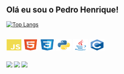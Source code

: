 ## Olá eu sou o Pedro Henrique!

[![Top Langs](https://github-readme-stats.vercel.app/api/top-langs/?username=pedrohalb&layout=pie&theme=dark)](https://github.com/pedrohalb/github-readme-stats)



<div style="display: inline_block"><br>
  <img align="center" alt="pedro-Js" height="30" width="40" src="https://raw.githubusercontent.com/devicons/devicon/master/icons/javascript/javascript-plain.svg">
  <img align="center" alt="pedro-React" height="30" width="40" src="https://raw.githubusercontent.com/devicons/devicon/master/icons/html5/html5-original.svg">
  <img align="center" alt="pedro-CSS" height="30" width="40" src="https://raw.githubusercontent.com/devicons/devicon/master/icons/css3/css3-original.svg">
  <img align="center" alt="pedro-Python" height="30" width="40" src="https://raw.githubusercontent.com/devicons/devicon/master/icons/python/python-original.svg">
   <img align="center" alt="pedro-Python" height="30" width="40" src="https://raw.githubusercontent.com/devicons/devicon/master/icons/java/java-original.svg">
   <img align="center" alt="pedro-Python" height="30" width="40" src="https://raw.githubusercontent.com/devicons/devicon/master/icons/c/c-original.svg">
</div>


##

  <div> 
  <a href="https://www.instagram.com/phh_barbosa/" target="_blank"><img src="https://img.shields.io/badge/-Instagram-%23E4405F?style=for-the-badge&logo=instagram&logoColor=white" target="_blank"></a>
  <a href = "mailto:pedro.barbosa@sou.unifal-mg.edu.br"><img src="https://img.shields.io/badge/-Email-%23333?style=for-the-badge&logo=gmail&logoColor=white" target="_blank"></a>
  <a href=https://www.linkedin.com/in/pedro-henrique-alves-barbosa-3056aa26a/" target="_blank"><img src="https://img.shields.io/badge/-LinkedIn-%230077B5?style=for-the-badge&logo=linkedin&logoColor=white" target="_blank"></a> 
</div>
